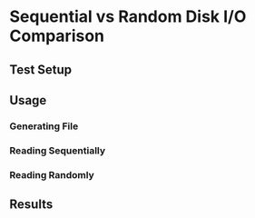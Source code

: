 # Sequential vs Random Disk I/O Comparison

## Test Setup

## Usage

### Generating File

### Reading Sequentially

### Reading Randomly

## Results